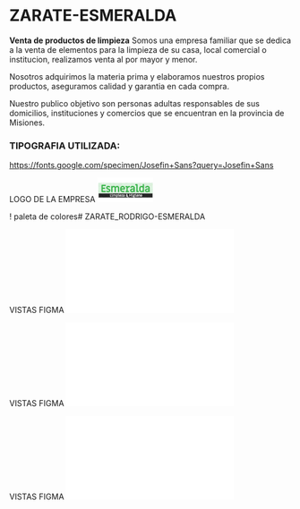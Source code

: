 # ZARATE-ESMERALDA
**Venta de productos de limpieza**
Somos una empresa familiar que se dedica a la venta de elementos para la limpieza de su casa, local comercial o institucion, realizamos venta al por mayor y menor.

Nosotros adquirimos la materia prima y elaboramos nuestros propios productos, aseguramos calidad y garantia en cada compra.

Nuestro publico objetivo son personas adultas responsables de sus domicilios, instituciones y comercios que se encuentran en la provincia de Misiones.

### TIPOGRAFIA UTILIZADA: ###

https://fonts.google.com/specimen/Josefin+Sans?query=Josefin+Sans

LOGO DE LA EMPRESA
![ LOGO DE LA EMPRESA](/entregable%201/img/logo%20100x50.jpg)

! paleta de colores# ZARATE_RODRIGO-ESMERALDA

VISTAS FIGMA 
![ HEADER Y FOOTER](/entregable%202-FIGMA/componentesHeader%20y%20footer.pdf)

VISTAS FIGMA
![ MOBILE](/entregable%202-FIGMA/Mobile.pdf)

VISTAS FIGMA
![ DESKTOP](/entregable%202-FIGMA/Desktop.pdf)